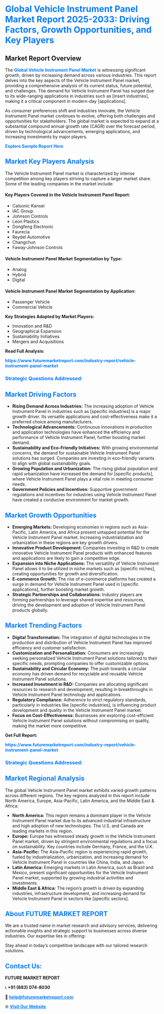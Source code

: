 <h1 style="color: #007BFF;">Global Vehicle Instrument Panel Market Report 2025-2033: Driving Factors, Growth Opportunities, and Key Players</h1>

<section id="overview">
<h2>Market Report Overview</h2>
<p>The <a href="https://www.futuremarketreport.com/industry-report/vehicle-instrument-panel-market" style="color: #007BFF; text-decoration: none;"><strong>Global Vehicle Instrument Panel Market</strong></a> is witnessing significant growth, driven by increasing demand across various industries. This report delves into the key aspects of the Vehicle Instrument Panel market, providing a comprehensive analysis of its current status, future potential, and challenges. The demand for Vehicle Instrument Panel has surged due to its wide-ranging applications in industries such as [insert industries], making it a critical component in modern-day [applications].</p>
<p>As consumer preferences shift and industries innovate, the Vehicle Instrument Panel market continues to evolve, offering both challenges and opportunities for stakeholders. The global market is expected to expand at a substantial compound annual growth rate (CAGR) over the forecast period, driven by technological advancements, emerging applications, and increasing investments by major players.</p>
</section>

<section id="overview">
<p><a href="https://www.futuremarketreport.com/request-sample/reportId=86433" style="color: #007BFF; text-decoration: none;"><strong>Explore Sample Report Here</strong></a></p>
</section>

<section id="key-players">
<h2 style="color: #007BFF;">Market Key Players Analysis</h2>
<p>The Vehicle Instrument Panel market is characterized by intense competition among key players striving to capture a larger market share. Some of the leading companies in the market include:</p>
<h4>Key Players Covered in the Vehicle Instrument Panel Report:</h4>
<ul><li>Calsonic Kansei</li><li>IAC Group</li><li>Johnson Controls</li><li>Leon Plastics</li><li>Dongfeng Electronic</li><li>Faurecia</li><li>Reydel Automotive</li><li>Changchun</li><li>Faway-Johnson Controls</li></ul>
<h4>Vehicle Instrument Panel Market Segmentation by Type:</h4>
<ul><li>Analog</li><li>Hybrid</li><li>Digital</li></ul>

<h4>Vehicle Instrument Panel Market Segmentation by Application:</h4>
<ul><li>Passenger Vehicle</li><li>Commercial Vehicle</li></ul>
<p><strong>Key Strategies Adopted by Market Players:</strong></p>
<ul>
<li>Innovation and R&D</li>
<li>Geographical Expansion</li>
<li>Sustainability Initiatives</li>
<li>Mergers and Acquisitions</li>
</ul>
</section>

<section>
<p><strong>Read Full Analysis: </strong></p><a href="https://www.futuremarketreport.com/industry-report/vehicle-instrument-panel-market" style="color: #007BFF; text-decoration: none;"><strong>https://www.futuremarketreport.com/industry-report/vehicle-instrument-panel-market</strong></a>
<h3 style="color: #007BFF;">Strategic Questions Addressed:</h3>
</section>

<section id="driving-factors">
<h2 style="color: #007BFF;">Market Driving Factors</h2>
<ul>
<li><strong>Rising Demand Across Industries:</strong> The increasing adoption of Vehicle Instrument Panel in industries such as [specific industries] is a major growth driver. Its versatile applications and cost-effectiveness make it a preferred choice among manufacturers.</li>
<li><strong>Technological Advancements:</strong> Continuous innovations in production and application technologies have enhanced the efficiency and performance of Vehicle Instrument Panel, further boosting market demand.</li>
<li><strong>Sustainability and Eco-Friendly Initiatives:</strong> With growing environmental concerns, the demand for sustainable Vehicle Instrument Panel solutions has surged. Companies are investing in eco-friendly variants to align with global sustainability goals.</li>
<li><strong>Growing Population and Urbanization:</strong> The rising global population and rapid urbanization have increased the demand for [specific products], where Vehicle Instrument Panel plays a vital role in meeting consumer needs.</li>
<li><strong>Government Policies and Incentives:</strong> Supportive government regulations and incentives for industries using Vehicle Instrument Panel have created a conducive environment for market growth.</li>
</ul>
</section>

<section id="growth-opportunities">
<h2 style="color: #007BFF;">Market Growth Opportunities</h2>
<ul>
<li><strong>Emerging Markets:</strong> Developing economies in regions such as Asia-Pacific, Latin America, and Africa present untapped potential for the Vehicle Instrument Panel market. Increasing industrialization and urbanization in these regions are key growth drivers.</li>
<li><strong>Innovative Product Development:</strong> Companies investing in R&D to create innovative Vehicle Instrument Panel products with enhanced features and applications are likely to gain a competitive edge.</li>
<li><strong>Expansion into Niche Applications:</strong> The versatility of Vehicle Instrument Panel allows it to be utilized in niche markets such as [specific niches], creating opportunities for growth and diversification.</li>
<li><strong>E-commerce Growth:</strong> The rise of e-commerce platforms has created a surge in demand for Vehicle Instrument Panel used in [specific applications], further boosting market growth.</li>
<li><strong>Strategic Partnerships and Collaborations:</strong> Industry players are forming partnerships to leverage shared expertise and resources, driving the development and adoption of Vehicle Instrument Panel products globally.</li>
</ul>
</section>

<section id="trending-factors">
<h2 style="color: #007BFF;">Market Trending Factors</h2>
<ul>
<li><strong>Digital Transformation:</strong> The integration of digital technologies in the production and distribution of Vehicle Instrument Panel has improved efficiency and customer satisfaction.</li>
<li><strong>Customization and Personalization:</strong> Consumers are increasingly seeking personalized Vehicle Instrument Panel solutions tailored to their specific needs, prompting companies to offer customizable options.</li>
<li><strong>Sustainability and Circular Economy:</strong> The push towards a circular economy has driven demand for recyclable and reusable Vehicle Instrument Panel solutions.</li>
<li><strong>Increased Investment in R&D:</strong> Companies are allocating significant resources to research and development, resulting in breakthroughs in Vehicle Instrument Panel technology and applications.</li>
<li><strong>Regulatory Compliance:</strong> Adherence to strict regulatory standards, particularly in industries like [specific industries], is influencing product development and quality in the Vehicle Instrument Panel market.</li>
<li><strong>Focus on Cost-Effectiveness:</strong> Businesses are exploring cost-efficient Vehicle Instrument Panel solutions without compromising on quality, making the market more competitive.</li>
</ul>
</section>

<section>
<p><strong>Get Full Report: </strong></p><a href="https://www.futuremarketreport.com/industry-report/vehicle-instrument-panel-market" style="color: #007BFF; text-decoration: none;"><strong>https://www.futuremarketreport.com/industry-report/vehicle-instrument-panel-market</strong></a>
<h3 style="color: #007BFF;">Strategic Questions Addressed:</h3>
</section>


<section id="regional-analysis">
<h2 style="color: #007BFF;">Market Regional Analysis</h2>
<p>The global Vehicle Instrument Panel market exhibits varied growth patterns across different regions. The key regions analyzed in this report include North America, Europe, Asia-Pacific, Latin America, and the Middle East & Africa:</p>
<ul>
<li><strong>North America:</strong> This region remains a dominant player in the Vehicle Instrument Panel market due to its advanced industrial infrastructure and high adoption of new technologies. The U.S. and Canada are leading markets in this region.</li>
<li><strong>Europe:</strong> Europe has witnessed steady growth in the Vehicle Instrument Panel market, driven by stringent environmental regulations and a focus on sustainability. Key countries include Germany, France, and the U.K.</li>
<li><strong>Asia-Pacific:</strong> The Asia-Pacific region is experiencing rapid growth, fueled by industrialization, urbanization, and increasing demand for Vehicle Instrument Panel in countries like China, India, and Japan.</li>
<li><strong>Latin America:</strong> Emerging markets in Latin America, such as Brazil and Mexico, present significant opportunities for the Vehicle Instrument Panel market, supported by growing industrial activities and investments.</li>
<li><strong>Middle East & Africa:</strong> The region’s growth is driven by expanding industries, infrastructure development, and increasing demand for Vehicle Instrument Panel in sectors like [specific sectors].</li>
</ul>
</section>

<footer>
<h2 style="color: #007BFF;">About FUTURE MARKET REPORT</h2>
<p>We are a trusted name in market research and advisory services, delivering actionable insights and strategic support to businesses across diverse industries. Our expertise lies in offering:</p>

<p>Stay ahead in today’s competitive landscape with our tailored research solutions.</p>

<h2 style="color: #007BFF;">Contact Us:</h2>
<p><strong>FUTURE MARKET REPORT</strong></p>
<p>📞 <strong>+91 (883) 074-8030</strong></p>
<p>📧 <strong><a href="mailto:help@futuremarketreport.com" style="color: #007BFF;">help@futuremarketreport.com</a></strong></p>
<p>🌐 <strong><a href="https://www.futuremarketreport.com/" style="color: #007BFF;">Visit Our Website</a></strong></p>
</footer>